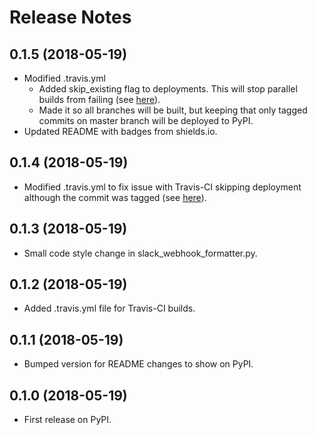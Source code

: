 # Release Notes

## 0.1.5 (2018-05-19)
* Modified .travis.yml
    * Added skip_existing flag to deployments. This will stop parallel builds from failing (see [here](https://stackoverflow.com/questions/46387129/preventing-conflicts-when-deploying-multiple-distros-to-pypi-using-travis-ci)).
    * Made it so all branches will be built, but keeping that only tagged commits on master branch will be deployed to PyPI.
* Updated README with badges from shields.io.

## 0.1.4 (2018-05-19)
* Modified .travis.yml to fix issue with Travis-CI skipping deployment although the commit was tagged (see [here](https://stackoverflow.com/questions/30156581/travis-ci-skipping-deployment-although-commit-is-tagged#31282158)).

## 0.1.3 (2018-05-19)
* Small code style change in slack_webhook_formatter.py.

## 0.1.2 (2018-05-19)
* Added .travis.yml file for Travis-CI builds.

## 0.1.1 (2018-05-19)
* Bumped version for README changes to show on PyPI.

## 0.1.0 (2018-05-19)
* First release on PyPI.
